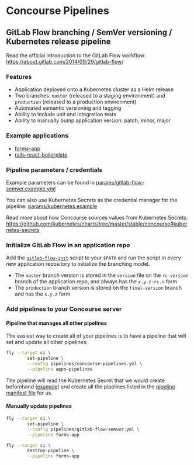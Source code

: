 # Concourse Pipelines

## GitLab Flow branching / SemVer versioning / Kubernetes release pipeline

Read the official introduction to the GitLab Flow workflow: <https://about.gitlab.com/2014/09/29/gitlab-flow/>

### Features

- Application deployed onto a Kubernetes cluster as a Helm release
- Two branches: `master` (released to a staging environment) and `production` (released to a production environment)
- Automated semantic versioning and tagging
- Ability to include unit and integration tests
- Ability to manually bump application version: patch, minor, major

### Example applications

- [forms-app](https://github.com/ilyasotkov/forms-app)
- [rails-react-boilerplate](https://github.com/ilyasotkov/rails-react-boilerplate)

### Pipeline parameters / credentials

Example parameters can be found in [params/gitlab-flow-semver.example.yml](/params/gitlab-flow-semver.example.yml)

You can also use Kubernetes Secrets as the credential manager for the pipeline: [params/kubernetes.example](/params/kubernetes.example)

Read more about how Concourse sources values from Kubernetes Secrets: <https://github.com/kubernetes/charts/tree/master/stable/concourse#kubernetes-secrets>

### Initialize GitLab Flow in an application repo

Add the [`gitlab-flow-init`](/gitlab-flow-init) script to your `$PATH` and run the script in every new application repository to initialize the branching model.

- The `master` branch version is stored in the `version` file on the `rc-version` branch of the application repo, and always has the `x.y.z-rc.n` form
- The `production` branch version is stored on the `final-version` branch and has the `x.y.z` form

### Add pipelines to your Concourse server

#### Pipeline that manages all other pipelines

The easiest way to create all of your pipelines is to have a pipeline that will set and update all other pipelines:

```sh
fly --target ci \
        set-pipeline \
        --config pipelines/concourse-pipelines.yml \
        --pipeline apps-pipelines
```

The pipeline will read the Kubernetes Secret that we would create beforehand ([example](https://github.com/ilyasotkov/concourse-pipelines/blob/master/params/kubernetes.example/apps-pipelines.yaml)) and create all the pipelines listed in the [pipeline manifest file](/params/apps-pipelines-manifest.example.yml) for us.

#### Manually update pipelines

```sh
fly --target ci \
        set-pipeline \
        --config pipelines/gitlab-flow-semver.yml \
        --pipeline forms-app
```

```sh
fly --target ci \
        destroy-pipeline \
        --pipeline forms-app
```
